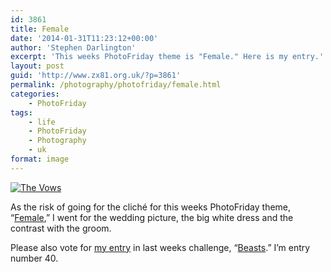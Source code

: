 ```yaml
---
id: 3861
title: Female
date: '2014-01-31T11:23:12+00:00'
author: 'Stephen Darlington'
excerpt: 'This weeks PhotoFriday theme is "Female." Here is my entry.'
layout: post
guid: 'http://www.zx81.org.uk/?p=3861'
permalink: /photography/photofriday/female.html
categories:
    - PhotoFriday
tags:
    - life
    - PhotoFriday
    - Photography
    - uk
format: image
---
```


[![The Vows](https://i0.wp.com/farm3.staticflickr.com/2772/5797314942_b0b2f273a5.jpg?resize=500%2C333)](http://www.flickr.com/photos/stephendarlington/5797314942/ "The Vows by stephendarlington, on Flickr")

As the risk of going for the cliché for this weeks PhotoFriday theme, “[Female](http://www.photofriday.com/challenge.php?id=1367),” I went for the wedding picture, the big white dress and the contrast with the groom.

Please also vote for [my entry](http://www.zx81.org.uk/photography/photofriday/beasts.html "Beasts") in last weeks challenge, “[Beasts](http://www.photofriday.com/linkviewer.php?id=1365).” I’m entry number 40.